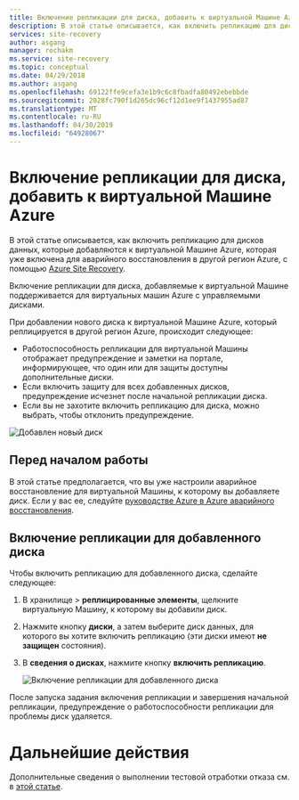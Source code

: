 ```yaml
---
title: Включение репликации для диска, добавить к виртуальной Машине Azure, реплицированный с помощью Azure Site Recovery | Документация Майкрософт
description: В этой статье описывается, как включить репликацию для диска, добавить к виртуальной Машине Azure, которая включена для аварийного восстановления с помощью Azure Site Recovery
services: site-recovery
author: asgang
manager: rochakm
ms.service: site-recovery
ms.topic: conceptual
ms.date: 04/29/2018
ms.author: asgang
ms.openlocfilehash: 69122ffe9cefa3e1b9c6c8fbadfa80492ebebbde
ms.sourcegitcommit: 2028fc790f1d265dc96cf12d1ee9f1437955ad87
ms.translationtype: MT
ms.contentlocale: ru-RU
ms.lasthandoff: 04/30/2019
ms.locfileid: "64928067"
---
```

# <a name="enable-replication-for-a-disk-added-to-an-azure-vm"></a>Включение репликации для диска, добавить к виртуальной Машине Azure


В этой статье описывается, как включить репликацию для дисков данных, которые добавляются к виртуальной Машине Azure, которая уже включена для аварийного восстановления в другой регион Azure, с помощью [Azure Site Recovery](site-recovery-overview.md).

Включение репликации для диска, добавляемые к виртуальной Машине поддерживается для виртуальных машин Azure с управляемыми дисками.

При добавлении нового диска к виртуальной Машине Azure, который реплицируется в другой регион Azure, происходит следующее:

-   Работоспособность репликации для виртуальной Машины отображает предупреждение и заметки на портале, информирующее, что один или для защиты доступны дополнительные диски.
-   Если включить защиту для всех добавленных дисков, предупреждение исчезнет после начальной репликации диска.
-   Если вы не захотите включить репликацию для диска, можно выбрать, чтобы отклонить предупреждение.

![Добавлен новый диск](./media/azure-to-azure-enable-replication-added-disk/newdisk.png)



## <a name="before-you-start"></a>Перед началом работы

В этой статье предполагается, что вы уже настроили аварийное восстановление для виртуальной Машины, к которому вы добавляете диск. Если у вас ее, следуйте [руководстве Azure в Azure аварийного восстановления](azure-to-azure-tutorial-enable-replication.md). 

## <a name="enable-replication-for-an-added-disk"></a>Включение репликации для добавленного диска 

Чтобы включить репликацию для добавленного диска, сделайте следующее:

1. В хранилище > **реплицированные элементы**, щелкните виртуальную Машину, к которому вы добавили диск.
2. Нажмите кнопку **диски**, а затем выберите диск данных, для которого вы хотите включить репликацию (эти диски имеют **не защищен** состояния).
3.  В **сведения о дисках**, нажмите кнопку **включить репликацию**.

    ![Включение репликации для добавленного диска](./media/azure-to-azure-enable-replication-added-disk/enabled-added.png)

После запуска задания включения репликации и завершения начальной репликации, предупреждение о работоспособности репликации для проблемы диск удаляется.



# <a name="next-steps"></a>Дальнейшие действия

Дополнительные сведения о выполнении тестовой отработки отказа см. в [этой статье](site-recovery-test-failover-to-azure.md).
